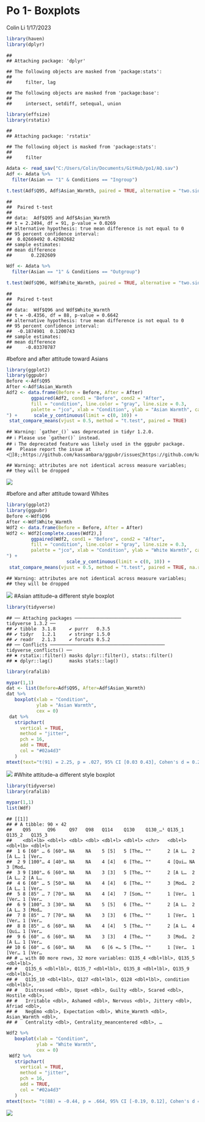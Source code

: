Po 1- Boxplots
================
Colin Li
1/17/2023

``` r
library(haven)
library(dplyr)
```

    ## 
    ## Attaching package: 'dplyr'

    ## The following objects are masked from 'package:stats':
    ## 
    ##     filter, lag

    ## The following objects are masked from 'package:base':
    ## 
    ##     intersect, setdiff, setequal, union

``` r
library(effsize)
library(rstatix)
```

    ## 
    ## Attaching package: 'rstatix'

    ## The following object is masked from 'package:stats':
    ## 
    ##     filter

``` r
Adata <- read_sav("C:/Users/Colin/Documents/GitHub/po1/AQ.sav")
Adf <- Adata %>% 
  filter(Asian == "1" & Conditions == "Ingroup")

t.test(Adf$Q95, Adf$Asian_Warmth, paired = TRUE, alternative = "two.sided") 
```

    ## 
    ##  Paired t-test
    ## 
    ## data:  Adf$Q95 and Adf$Asian_Warmth
    ## t = 2.2494, df = 91, p-value = 0.0269
    ## alternative hypothesis: true mean difference is not equal to 0
    ## 95 percent confidence interval:
    ##  0.02669492 0.42982682
    ## sample estimates:
    ## mean difference 
    ##       0.2282609

``` r
Wdf <- Adata %>%
  filter(Asian == "1" & Conditions == "Outgroup")

t.test(Wdf$Q96, Wdf$White_Warmth, paired = TRUE, alternative = "two.sided")
```

    ## 
    ##  Paired t-test
    ## 
    ## data:  Wdf$Q96 and Wdf$White_Warmth
    ## t = -0.4356, df = 88, p-value = 0.6642
    ## alternative hypothesis: true mean difference is not equal to 0
    ## 95 percent confidence interval:
    ##  -0.1874901  0.1200743
    ## sample estimates:
    ## mean difference 
    ##     -0.03370787

\#before and after attitude toward Asians

``` r
library(ggplot2)
library(ggpubr)
Before <-Adf$Q95
After <-Adf$Asian_Warmth
Adf2 <- data.frame(Before = Before, After = After)
         ggpaired(Adf2, cond1 = "Before", cond2 = "After",
         fill = "condition", line.color = "gray", line.size = 0.3,
         palette = "jco", xlab = "Condition", ylab = "Asian Warmth", caption = "t(91) = 2.25, 95% CI [0.03 0.43], Cohen's d = 0.24
") +      scale_y_continuous(limit = c(0, 10)) +
 stat_compare_means(vjust = 0.5, method = "t.test", paired = TRUE)
```

    ## Warning: `gather_()` was deprecated in tidyr 1.2.0.
    ## ℹ Please use `gather()` instead.
    ## ℹ The deprecated feature was likely used in the ggpubr package.
    ##   Please report the issue at <]8;;https://github.com/kassambara/ggpubr/issueshttps://github.com/kassambara/ggpubr/issues]8;;>.

    ## Warning: attributes are not identical across measure variables;
    ## they will be dropped

![](po1_files/figure-gfm/unnamed-chunk-2-1.png)<!-- -->

\#before and after attitude toward Whites

``` r
library(ggplot2)
library(ggpubr)
Before <-Wdf$Q96
After <-Wdf$White_Warmth
Wdf2 <- data.frame(Before = Before, After = After)
Wdf2 <- Wdf2[complete.cases(Wdf2),]
         ggpaired(Wdf2, cond1 = "Before", cond2 = "After",
         fill = "condition", line.color = "gray", line.size = 0.3,
         palette = "jco", xlab = "Condition", ylab = "White Warmth", caption = "t(88) = -0.44, 95% CI [-0.19, 0.12], Cohen's d = -0.05
") +
                      scale_y_continuous(limit = c(0, 10)) +
 stat_compare_means(vjust = 0.5, method = "t.test", paired = TRUE, na.rm = TRUE)
```

    ## Warning: attributes are not identical across measure variables;
    ## they will be dropped

![](po1_files/figure-gfm/unnamed-chunk-3-1.png)<!-- --> \#Asian
attitude–a different style boxplot

``` r
library(tidyverse)
```

    ## ── Attaching packages ─────────────────────────────────────── tidyverse 1.3.2 ──
    ## ✔ tibble  3.1.8     ✔ purrr   0.3.5
    ## ✔ tidyr   1.2.1     ✔ stringr 1.5.0
    ## ✔ readr   2.1.3     ✔ forcats 0.5.2
    ## ── Conflicts ────────────────────────────────────────── tidyverse_conflicts() ──
    ## ✖ rstatix::filter() masks dplyr::filter(), stats::filter()
    ## ✖ dplyr::lag()      masks stats::lag()

``` r
library(rafalib)

mypar(1,1)
dat <- list(Before=Adf$Q95, After=Adf$Asian_Warmth)
dat %>%
   boxplot(xlab = "Condition",
           ylab = "Asian Warmth",
           cex = 0)
 dat %>%
   stripchart(
     vertical = TRUE,
     method = "jitter",
     pch = 16,
     add = TRUE,
     col = "#02a4d3"
   ) 
mtext(text="t(91) = 2.25, p = .027, 95% CI [0.03 0.43], Cohen's d = 0.24", side = 3, adj = 1, col = "black", cex = 0.8, font = 9)
```

![](po1_files/figure-gfm/unnamed-chunk-4-1.png)<!-- --> \#White
attitude–a different style boxplot

``` r
library(tidyverse)
library(rafalib)

mypar(1,1)
list(Wdf)
```

    ## [[1]]
    ## # A tibble: 90 × 42
    ##    Q95      Q96     Q97   Q98   Q114    Q130    Q130_…¹ Q135_1  Q135_2   Q135_3 
    ##    <dbl+lb> <dbl+l> <dbl> <dbl> <dbl+l> <dbl+l> <chr>   <dbl+l> <dbl+lb> <dbl+l>
    ##  1 6 [60° … 6 [60°… NA    NA    5 [5]   5 [The… ""      2 [A L…  2 [A L… 1 [Ver…
    ##  2 9 [100°… 4 [40°… NA    NA    4 [4]   6 [The… ""      4 [Qui… NA       3 [Mod…
    ##  3 9 [100°… 6 [60°… NA    NA    3 [3]   5 [The… ""      2 [A L…  2 [A L… 2 [A L…
    ##  4 6 [60° … 5 [50°… NA    NA    4 [4]   6 [The… ""      3 [Mod…  2 [A L… 1 [Ver…
    ##  5 8 [85° … 7 [70°… NA    NA    4 [4]   7 [Som… ""      1 [Ver…  1 [Ver… 1 [Ver…
    ##  6 9 [100°… 3 [30°… NA    NA    5 [5]   6 [The… ""      2 [A L…  2 [A L… 3 [Mod…
    ##  7 8 [85° … 7 [70°… NA    NA    3 [3]   6 [The… ""      1 [Ver…  1 [Ver… 1 [Ver…
    ##  8 8 [85° … 6 [60°… NA    NA    4 [4]   5 [The… ""      2 [A L…  4 [Qui… 1 [Ver…
    ##  9 6 [60° … 6 [60°… NA    NA    3 [3]   4 [The… ""      3 [Mod…  2 [A L… 1 [Ver…
    ## 10 6 [60° … 6 [60°… NA    NA    6 [6 =… 5 [The… ""      1 [Ver…  1 [Ver… 1 [Ver…
    ## # … with 80 more rows, 32 more variables: Q135_4 <dbl+lbl>, Q135_5 <dbl+lbl>,
    ## #   Q135_6 <dbl+lbl>, Q135_7 <dbl+lbl>, Q135_8 <dbl+lbl>, Q135_9 <dbl+lbl>,
    ## #   Q135_10 <dbl+lbl>, Q127 <dbl+lbl>, Q128 <dbl+lbl>, condition <dbl+lbl>,
    ## #   Distressed <dbl>, Upset <dbl>, Guilty <dbl>, Scared <dbl>, Hostile <dbl>,
    ## #   Irritable <dbl>, Ashamed <dbl>, Nervous <dbl>, Jittery <dbl>, Afriad <dbl>,
    ## #   NegEmo <dbl>, Expectation <dbl>, White_Warmth <dbl>, Asian_Warmth <dbl>,
    ## #   Centrality <dbl>, Centrality_meancentered <dbl>, …

``` r
Wdf2 %>%
   boxplot(xlab = "Condition",
           ylab = "White Warmth",
           cex = 0)
 Wdf2 %>%
   stripchart(
     vertical = TRUE,
     method = "jitter",
     pch = 16,
     add = TRUE,
     col = "#02a4d3"
   )
mtext(text= "t(88) = -0.44, p = .664, 95% CI [-0.19, 0.12], Cohen's d = -0.05", side = 3, adj = 1, col = "black", cex = 0.8, font = 9)
```

![](po1_files/figure-gfm/unnamed-chunk-5-1.png)<!-- -->
